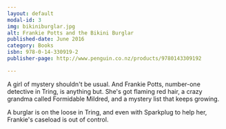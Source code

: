 ```yaml
---
layout: default
modal-id: 3
img: bikiniburglar.jpg
alt: Frankie Potts and the Bikini Burglar
published-date: June 2016
category: Books
isbn: 978-0-14-330919-2
publisher-page: http://www.penguin.co.nz/products/9780143309192

---
```


A girl of mystery shouldn't be usual. And Frankie Potts, number-one detective in Tring, is anything but. She's got flaming red hair, a crazy grandma called Formidable Mildred, and a mystery list that keeps growing.

A burglar is on the loose in Tring, and even with Sparkplug to help her, Frankie's caseload is out of control.
